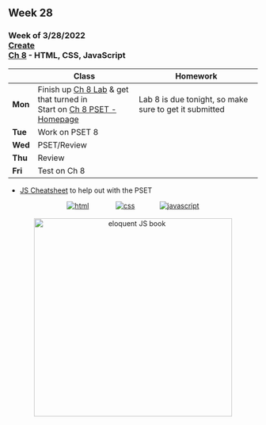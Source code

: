 ## Week 28

### Week of 3/28/2022<br>[Create](\apcsp\curriculum\pt\create)<br>[Ch 8](\apcsp\curriculum\8) - HTML, CSS, JavaScript

|         | Class | Homework |
| ------- | ----- | -------- |
| **Mon** |Finish up [Ch 8 Lab](https://cs50.harvard.edu/ap/2022/curriculum/x/labs/8/) & get that turned in<br>Start on [Ch 8 PSET - Homepage](https://cs50.harvard.edu/ap/2022/curriculum/x/psets/8/homepage/) |Lab 8 is due tonight, so make sure to get it submitted  |
| **Tue** |Work on PSET 8 |  |
| **Wed** |PSET/Review |  |
| **Thu** |Review |  |
| **Fri** |Test on Ch 8 |  |

* [JS Cheatsheet](https://javascript.pythoncheatsheet.org/#) to help out with the PSET

<div style="text-align:center">
<a href="https://www.w3schools.com/html" target="_blank"><img src="\apcsp\assets\img\html-icon.jpg" alt="html" style="padding: 0px 25px"></a> <a href="https://www.w3schools.com/css" target="_blank"><img src="\apcsp\assets\img\css-icon.jpg" alt="css" style="padding: 0px 25px"></a><a href="https://www.w3schools.com/js" target="_blank"><img src="\apcsp\assets\img\js-icon.jpg" alt="javascript" style="padding: 0px 25px"></a>
</div>

<br>
<div style="text-align:center">
<a href="https://eloquentjavascript.net/" target="_blank"><img src="https://eloquentjavascript.net/img/cover.jpg" alt="eloquent JS book" height="400px"></a>
</div>

<meta http-equiv="refresh" content="300"/>
